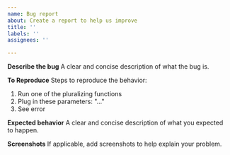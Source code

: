```yaml
---
name: Bug report
about: Create a report to help us improve
title: ''
labels: ''
assignees: ''

---
```


**Describe the bug**
A clear and concise description of what the bug is.

**To Reproduce**
Steps to reproduce the behavior:
1. Run one of the pluralizing functions
2. Plug in these parameters: "..."
3. See error

**Expected behavior**
A clear and concise description of what you expected to happen.

**Screenshots**
If applicable, add screenshots to help explain your problem.
